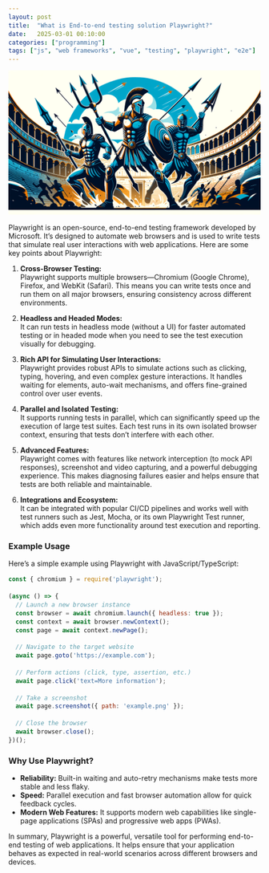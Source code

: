 ```yaml
---
layout: post
title:  "What is End-to-end testing solution Playwright?"
date:   2025-03-01 00:10:00
categories: ["programming"]
tags: ["js", "web frameworks", "vue", "testing", "playwright", "e2e"]
---
```


![3 Gladiators](/images/2025/03/3-gladiators.png)

Playwright is an open-source, end-to-end testing framework developed by Microsoft. It’s designed to automate web browsers and is used to write tests that simulate real user interactions with web applications. Here are some key points about Playwright:

1. **Cross-Browser Testing:**  
   Playwright supports multiple browsers—Chromium (Google Chrome), Firefox, and WebKit (Safari). This means you can write tests once and run them on all major browsers, ensuring consistency across different environments.

2. **Headless and Headed Modes:**  
   It can run tests in headless mode (without a UI) for faster automated testing or in headed mode when you need to see the test execution visually for debugging.

3. **Rich API for Simulating User Interactions:**  
   Playwright provides robust APIs to simulate actions such as clicking, typing, hovering, and even complex gesture interactions. It handles waiting for elements, auto-wait mechanisms, and offers fine-grained control over user events.

4. **Parallel and Isolated Testing:**  
   It supports running tests in parallel, which can significantly speed up the execution of large test suites. Each test runs in its own isolated browser context, ensuring that tests don’t interfere with each other.

5. **Advanced Features:**  
   Playwright comes with features like network interception (to mock API responses), screenshot and video capturing, and a powerful debugging experience. This makes diagnosing failures easier and helps ensure that tests are both reliable and maintainable.

6. **Integrations and Ecosystem:**  
   It can be integrated with popular CI/CD pipelines and works well with test runners such as Jest, Mocha, or its own Playwright Test runner, which adds even more functionality around test execution and reporting.

### Example Usage

Here’s a simple example using Playwright with JavaScript/TypeScript:

```javascript
const { chromium } = require('playwright');

(async () => {
  // Launch a new browser instance
  const browser = await chromium.launch({ headless: true });
  const context = await browser.newContext();
  const page = await context.newPage();

  // Navigate to the target website
  await page.goto('https://example.com');

  // Perform actions (click, type, assertion, etc.)
  await page.click('text=More information');
  
  // Take a screenshot
  await page.screenshot({ path: 'example.png' });

  // Close the browser
  await browser.close();
})();
```

### Why Use Playwright?

- **Reliability:** Built-in waiting and auto-retry mechanisms make tests more stable and less flaky.
- **Speed:** Parallel execution and fast browser automation allow for quick feedback cycles.
- **Modern Web Features:** It supports modern web capabilities like single-page applications (SPAs) and progressive web apps (PWAs).

In summary, Playwright is a powerful, versatile tool for performing end-to-end testing of web applications. It helps ensure that your application behaves as expected in real-world scenarios across different browsers and devices.
